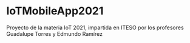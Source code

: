 # IoTMobileApp2021
Proyecto de la materia IoT 2021, impartida en ITESO por los profesores Guadalupe Torres y Edmundo Ramírez
